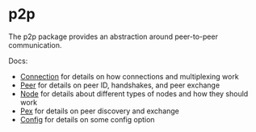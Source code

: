 # p2p

The p2p package provides an abstraction around peer-to-peer communication.

Docs:

- [Connection](https://github.com/vipernet-xyz/tm/blob/v0.34.x/spec/p2p/connection.md) for details on how connections and multiplexing work
- [Peer](https://github.com/vipernet-xyz/tm/blob/v0.34.x/spec/p2p/node.md) for details on peer ID, handshakes, and peer exchange
- [Node](https://github.com/vipernet-xyz/tm/blob/v0.34.x/spec/p2p/node.md) for details about different types of nodes and how they should work
- [Pex](https://github.com/vipernet-xyz/tm/blob/v0.34.x/spec/reactors/pex/pex.md) for details on peer discovery and exchange
- [Config](https://github.com/vipernet-xyz/tm/blob/v0.34.x/spec/p2p/config.md) for details on some config option
